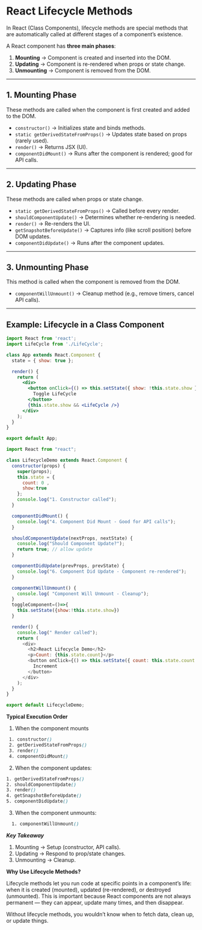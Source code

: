 # React Lifecycle Methods

In React (Class Components), lifecycle methods are special methods that are automatically called at different stages of a component’s existence.

A React component has **three main phases**:

1. **Mounting** → Component is created and inserted into the DOM.  
2. **Updating** → Component is re-rendered when props or state change.  
3. **Unmounting** → Component is removed from the DOM.  

---

## 1. Mounting Phase
These methods are called when the component is first created and added to the DOM.

- `constructor()` → Initializes state and binds methods.  
- `static getDerivedStateFromProps()` → Updates state based on props (rarely used).  
- `render()` → Returns JSX (UI).  
- `componentDidMount()` → Runs after the component is rendered; good for API calls.  

---

## 2. Updating Phase
These methods are called when props or state change.

- `static getDerivedStateFromProps()` → Called before every render.  
- `shouldComponentUpdate()` → Determines whether re-rendering is needed.  
- `render()` → Re-renders the UI.  
- `getSnapshotBeforeUpdate()` → Captures info (like scroll position) before DOM updates.  
- `componentDidUpdate()` → Runs after the component updates.  

---

## 3. Unmounting Phase
This method is called when the component is removed from the DOM.

- `componentWillUnmount()` → Cleanup method (e.g., remove timers, cancel API calls).  

---

## Example: Lifecycle in a Class Component

```jsx
import React from 'react';
import LifeCycle from './LifeCycle';

class App extends React.Component {
  state = { show: true };

  render() {
    return (
      <div>
        <button onClick={() => this.setState({ show: !this.state.show })}>
          Toggle LifeCycle
        </button>
        {this.state.show && <LifeCycle />}
      </div>
    );
  }
}

export default App;
```
```js
import React from "react";

class LifecycleDemo extends React.Component {
  constructor(props) {
    super(props);
    this.state = { 
      count: 0 ,
      show:true
    };
    console.log("1. Constructor called");
  }

  componentDidMount() {
    console.log("4. Component Did Mount - Good for API calls");
  }

  shouldComponentUpdate(nextProps, nextState) {
    console.log("Should Component Update?");
    return true; // allow update
  }

  componentDidUpdate(prevProps, prevState) {
    console.log("6. Component Did Update - Component re-rendered");
  }

  componentWillUnmount() {
    console.log( "Component Will Unmount - Cleanup");
  }
  toggleComponent=()=>{
    this.setState({show:!this.state.show})
  }

  render() {
    console.log(" Render called");
    return (
      <div>
        <h2>React Lifecycle Demo</h2>
        <p>Count: {this.state.count}</p>
        <button onClick={() => this.setState({ count: this.state.count + 1 })}>
          Increment
        </button>
      </div>
    );
  }
}

export default LifecycleDemo;
```
**Typical Execution Order**
   1. When the component mounts
   ```scss
    1. constructor()
    2. getDerivedStateFromProps()
    3. render()
    4. componentDidMount()
   ```
   2. When the component updates:
   ```scss
   1. getDerivedStateFromProps()
   2. shouldComponentUpdate()
   3. render()
   4. getSnapshotBeforeUpdate()
   5. componentDidUpdate()
  ```
  3. When the component unmounts:
  ```scss
    1. componentWillUnmount()
  ```

***Key Takeaway***
  1. Mounting → Setup (constructor, API calls).
  2. Updating → Respond to prop/state changes.
  3. Unmounting → Cleanup.

**Why Use Lifecycle Methods?**

Lifecycle methods let you run code at specific points in a component’s life: when it is created (mounted), updated (re-rendered), or destroyed (unmounted).
This is important because React components are not always permanent — they can appear, update many times, and then disappear.

Without lifecycle methods, you wouldn’t know when to fetch data, clean up, or update things.
